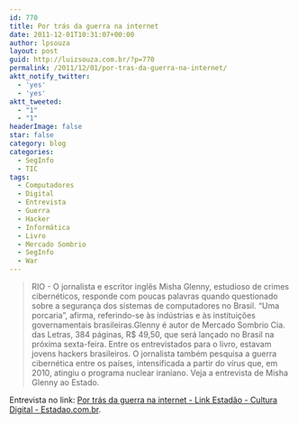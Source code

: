 ```yaml
---
id: 770
title: Por trás da guerra na internet
date: 2011-12-01T10:31:07+00:00
author: lpsouza
layout: post
guid: http://luizsouza.com.br/?p=770
permalink: /2011/12/01/por-tras-da-guerra-na-internet/
aktt_notify_twitter:
  - 'yes'
  - 'yes'
aktt_tweeted:
  - "1"
  - "1"
headerImage: false
star: false
category: blog
categories:
  - SegInfo
  - TIC
tags:
  - Computadores
  - Digital
  - Entrevista
  - Guerra
  - Hacker
  - Informática
  - Livro
  - Mercado Sombrio
  - SegInfo
  - War
---
```

> RIO - O jornalista e escritor inglês Misha Glenny, estudioso de crimes cibernéticos, responde com poucas palavras quando questionado sobre a segurança dos sistemas de computadores no Brasil. “Uma porcaria”, afirma, referindo-se às indústrias e às instituições governamentais brasileiras.Glenny é autor de Mercado Sombrio Cia. das Letras, 384 páginas, R$ 49,50, que será lançado no Brasil na próxima sexta-feira. Entre os entrevistados para o livro, estavam jovens hackers brasileiros. O jornalista também pesquisa a guerra cibernética entre os países, intensificada a partir do vírus que, em 2010, atingiu o programa nuclear iraniano. Veja a entrevista de Misha Glenny ao Estado.

Entrevista no link: [Por trás da guerra na internet - Link Estadão - Cultura Digital - Estadao.com.br](http://blogs.estadao.com.br/link/a-arte-da-guerra-da-internet/).
